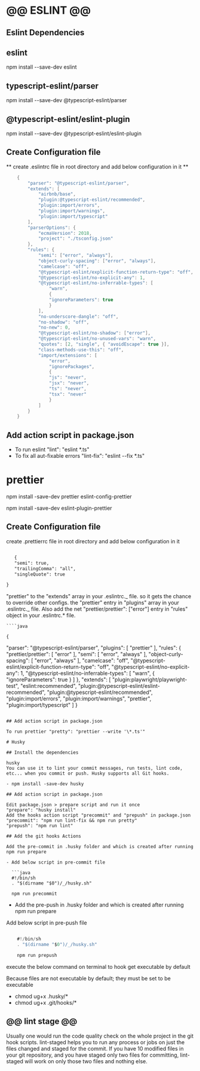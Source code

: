 # @@ ESLINT @@

## Eslint Dependencies

## eslint

npm install --save-dev eslint

## typescript-eslint/parser

npm install --save-dev @typescript-eslint/parser

## @typescript-eslint/eslint-plugin

npm install --save-dev @typescript-eslint/eslint-plugin

## Create Configuration file

** create .eslintrc file in root directory and add below configuration in it **

```java
    {
        "parser": "@typescript-eslint/parser",
        "extends": [
            "airbnb/base",
            "plugin:@typescript-eslint/recommended",
            "plugin:import/errors",
            "plugin:import/warnings",
            "plugin:import/typescript"
        ],
        "parserOptions": {
            "ecmaVersion": 2018,
            "project": "./tsconfig.json"
        },
        "rules": {
            "semi": ["error", "always"],
            "object-curly-spacing": ["error", "always"],
            "camelcase": "off",
            "@typescript-eslint/explicit-function-return-type": "off",
            "@typescript-eslint/no-explicit-any": 1,
            "@typescript-eslint/no-inferrable-types": [
                "warn",
                {
                "ignoreParameters": true
                }
            ],
            "no-underscore-dangle": "off",
            "no-shadow": "off",
            "no-new": 0,
            "@typescript-eslint/no-shadow": ["error"],
            "@typescript-eslint/no-unused-vars": "warn",
            "quotes": [2, "single", { "avoidEscape": true }],
            "class-methods-use-this": "off",
            "import/extensions": [
                "error",
                "ignorePackages",
                {
                "js": "never",
                "jsx": "never",
                "ts": "never",
                "tsx": "never"
                }
            ]
        }
    }

```

## Add action script in package.json

- To run eslint "lint": "eslint \*.ts"
- To fix all aut-fixable errors "lint-fix": "eslint --fix \*.ts"

# prettier

npm install -save-dev prettier
eslint-config-prettier

npm install -save-dev eslint-plugin-prettier

## Create Configuration file

create .prettierrc file in root directory and add below configuration in it

```diff

   {
   "semi": true,
   "trailingComma": "all",
   "singleQuote": true

}
```

"prettier" to the "extends" array in your .eslintrc._ file. so it gets the chance to override other configs.
the "prettier" entry in "plugins" array in your .eslintrc._ file.
Also add the net "prettier/prettier": ["error"] entry in "rules" object in your .eslintrc.\* file.

    ````java

    {

"parser": "@typescript-eslint/parser",
"plugins": [
"prettier"
],
"rules": {
"prettier/prettier": [
"error"
],
"semi": [
"error",
"always"
],
"object-curly-spacing": [
"error",
"always"
],
"camelcase": "off",
"@typescript-eslint/explicit-function-return-type": "off",
"@typescript-eslint/no-explicit-any": 1,
"@typescript-eslint/no-inferrable-types": [
"warn",
{
"ignoreParameters": true
}
]
},
"extends": [
"plugin:playwright/playwright-test",
"eslint:recommended",
"plugin:@typescript-eslint/eslint-recommended",
"plugin:@typescript-eslint/recommended",
"plugin:import/errors",
"plugin:import/warnings",
"prettier",
"plugin:import/typescript"
]
}

````

## Add action script in package.json

To run prettier "pretty": "prettier --write '\*.ts'"

# Husky

## Install the dependencies

husky
You can use it to lint your commit messages, run tests, lint code, etc... when you commit or push. Husky supports all Git hooks.

- npm install -save-dev husky

## Add action script in package.json

Edit package.json > prepare script and run it once
"prepare": "husky install"
Add the hooks action script "precommit" and "prepush" in package.json
"precommit": "npm run lint-fix && npm run pretty"
"prepush": "npm run lint"

## Add the git hooks Actions

Add the pre-commit in .husky folder and which is created after running npm run prepare

- Add below script in pre-commit file

  ```java
  #!/bin/sh
  . "$(dirname "$0")/_/husky.sh"

  npm run precommit
````

- Add the pre-push in .husky folder and which is created after running npm run prepare

Add below script in pre-push file

```java

    #!/bin/sh
    . "$(dirname "$0")/_/husky.sh"

    npm run prepush

```

execute the below command on terminal to hook get executable by default

Because files are not executable by default; they must be set to be executable

- chmod ug+x .husky/\*
- chmod ug+x .git/hooks/\*

## @@ lint stage @@

Usually one would run the code quality check on the whole project in the git hook scripts. lint-staged helps you to run any process or jobs on just the files changed and staged for the commit. If you have 10 modified files in your git repository, and you have staged only two files for committing, lint-staged will work on only those two files and nothing else.
